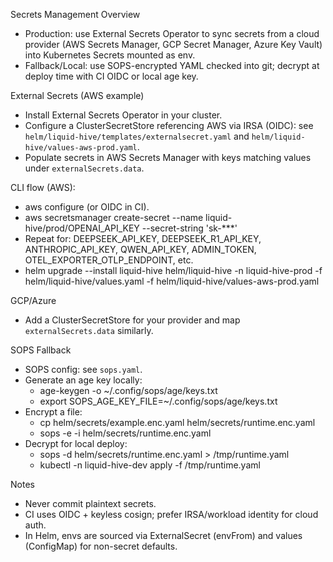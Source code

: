 Secrets Management
Overview
- Production: use External Secrets Operator to sync secrets from a cloud provider (AWS Secrets Manager, GCP Secret Manager, Azure Key Vault) into Kubernetes Secrets mounted as env.
- Fallback/Local: use SOPS-encrypted YAML checked into git; decrypt at deploy time with CI OIDC or local age key.

External Secrets (AWS example)
- Install External Secrets Operator in your cluster.
- Configure a ClusterSecretStore referencing AWS via IRSA (OIDC): see `helm/liquid-hive/templates/externalsecret.yaml` and `helm/liquid-hive/values-aws-prod.yaml`.
- Populate secrets in AWS Secrets Manager with keys matching values under `externalSecrets.data`.

CLI flow (AWS):
- aws configure (or OIDC in CI).
- aws secretsmanager create-secret --name liquid-hive/prod/OPENAI_API_KEY --secret-string 'sk-***'
- Repeat for: DEEPSEEK_API_KEY, DEEPSEEK_R1_API_KEY, ANTHROPIC_API_KEY, QWEN_API_KEY, ADMIN_TOKEN, OTEL_EXPORTER_OTLP_ENDPOINT, etc.
- helm upgrade --install liquid-hive helm/liquid-hive -n liquid-hive-prod -f helm/liquid-hive/values.yaml -f helm/liquid-hive/values-aws-prod.yaml

GCP/Azure
- Add a ClusterSecretStore for your provider and map `externalSecrets.data` similarly.

SOPS Fallback
- SOPS config: see `sops.yaml`.
- Generate an age key locally:
  - age-keygen -o ~/.config/sops/age/keys.txt
  - export SOPS_AGE_KEY_FILE=~/.config/sops/age/keys.txt
- Encrypt a file:
  - cp helm/secrets/example.enc.yaml helm/secrets/runtime.enc.yaml
  - sops -e -i helm/secrets/runtime.enc.yaml
- Decrypt for local deploy:
  - sops -d helm/secrets/runtime.enc.yaml > /tmp/runtime.yaml
  - kubectl -n liquid-hive-dev apply -f /tmp/runtime.yaml

Notes
- Never commit plaintext secrets.
- CI uses OIDC + keyless cosign; prefer IRSA/workload identity for cloud auth.
- In Helm, envs are sourced via ExternalSecret (envFrom) and values (ConfigMap) for non-secret defaults.

